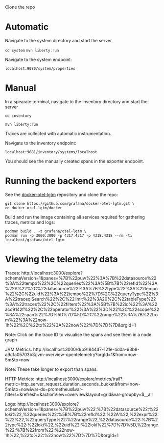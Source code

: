 Clone the repo 
# Automatic 
Navigate to the system directory and start the server

`cd system`
`mvn liberty:run`

Navigate to the system endpoint:

`localhost:9080/system/properties`

# Manual 

In a spearate terminal, navigate to the inventory directory and start the server

`cd inventory`

`mvn liberty:run`

Traces are collected with automatic instrumentation.

Navigate to the inventory endpoint: 

`localhost:9081/inventory/systems/localhost`

You should see the manually created spans in the exporter endpoint.

# Running the backend exporters
See the [docker-otel-lgtm](https://github.com/grafana/docker-otel-lgtm) repository and clone the repo:

```
git clone https://github.com/grafana/docker-otel-lgtm.git \
cd docker-otel-lgtm/docker
```
Build and run the image containing all services required for gathering traces, metrics and logs: 

```
podman build . -t grafana/otel-lgtm \
podman run -p 3000:3000 -p 4317:4317 -p 4318:4318 --rm -ti localhost/grafana/otel-lgtm
```

# Viewing the telemetry data

Traces: 
http://localhost:3000/explore?schemaVersion=1&panes=%7B%22puw%22%3A%7B%22datasource%22%3A%22tempo%22%2C%22queries%22%3A%5B%7B%22refId%22%3A%22A%22%2C%22datasource%22%3A%7B%22type%22%3A%22tempo%22%2C%22uid%22%3A%22tempo%22%7D%2C%22queryType%22%3A%22traceqlSearch%22%2C%22limit%22%3A20%2C%22tableType%22%3A%22traces%22%2C%22filters%22%3A%5B%7B%22id%22%3A%22acc9142f%22%2C%22operator%22%3A%22%3D%22%2C%22scope%22%3A%22span%22%7D%5D%7D%5D%2C%22range%22%3A%7B%22from%22%3A%22now-1h%22%2C%22to%22%3A%22now%22%7D%7D%7D&orgId=1

Note: Click on the trace ID to visualise the spans and see them in a node graph

JVM Metrics: 
http://localhost:3000/d/b91844d7-121e-4d0a-93b8-a9c1a05703b3/jvm-overview-opentelemetry?orgId=1&from=now-5m&to=now

Note: These take longer to export than spans.

HTTP Metrics: 
http://localhost:3000/explore/metrics/trail?metric=http_server_request_duration_seconds_bucket&from=now-5m&to=now&var-ds=prometheus&var-filters=&refresh=&actionView=overview&layout=grid&var-groupby=$__all


Logs: 
http://localhost:3000/explore?schemaVersion=1&panes=%7B%22puw%22:%7B%22datasource%22:%22loki%22,%22queries%22:%5B%7B%22refId%22:%22A%22,%22expr%22:%22%22,%22queryType%22:%22range%22,%22datasource%22:%7B%22type%22:%22loki%22,%22uid%22:%22loki%22%7D%7D%5D,%22range%22:%7B%22from%22:%22now-1h%22,%22to%22:%22now%22%7D%7D%7D&orgId=1